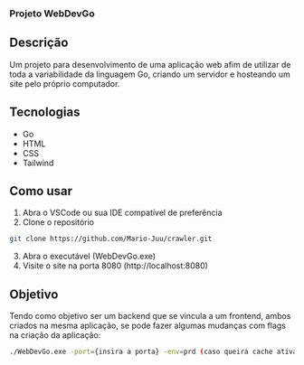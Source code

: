 ###  Projeto WebDevGo
## Descrição
Um projeto para desenvolvimento de uma aplicação web afim de utilizar de toda a variabilidade da linguagem Go, criando um servidor e hosteando um site pelo próprio computador.


## Tecnologias
- Go
- HTML
- CSS
- Tailwind

## Como usar
1. Abra o VSCode ou sua IDE compatível de preferência
2. Clone o repositório
```sh
git clone https://github.com/Mario-Juu/crawler.git
```
3. Abra o executável (WebDevGo.exe)
4. Visite o site na porta 8080 (http://localhost:8080)


## Objetivo 
Tendo como objetivo ser um backend que se vincula a um frontend, ambos criados na mesma aplicação, se pode fazer algumas mudanças com flags na criação da aplicação:

```sh
./WebDevGo.exe -port={insira a porta} -env=prd (caso queira cache ativada)
```
